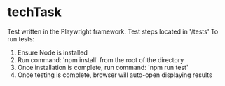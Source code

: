 # techTask

Test written in the Playwright framework. Test steps located in '/tests'
To run tests:

1) Ensure Node is installed
2) Run command: 'npm install' from the root of the directory
3) Once installation is complete, run command: 'npm run test'
4) Once testing is complete, browser will auto-open displaying results
